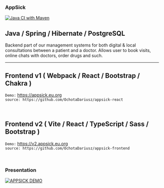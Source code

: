 ### AppSick

[![Java CI with Maven](https://github.com/szopszop/appsick/actions/workflows/maven.yml/badge.svg)](https://github.com/szopszop/appsick/actions/workflows/maven.yml)

## Java / Spring / Hibernate / PostgreSQL

Backend part of our management systems for both digital & local consultations between a patient and a doctor.  Allows user to book visits, online chats with doctors, order drugs and such.

<hr />

## Frontend v1 ( Webpack / React / Bootstrap / Chakra )

`Demo:` https://appsick.eu.org <br />
`source: https://github.com/OchotaDariusz/appsick-react`

<br />

## Frontend v2 ( Vite / React / TypeScript / Sass / Bootstrap )

`Demo:` https://v2.appsick.eu.org <br />
`source: https://github.com/OchotaDariusz/appsick-frontend`

<br />

### Presentation

[![APPSICK DEMO](https://img.youtube.com/vi/bdRFcc1ZaSo/0.jpg)](https://www.youtube.com/watch?v=bdRFcc1ZaSo)
